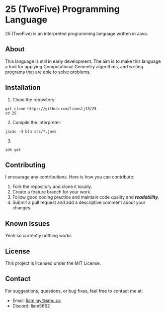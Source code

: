 # 25 (TwoFive) Programming Language
25 (TwoFive) is an interpreted programming language written in Java.

## About
 This language is still in early development. The aim is to make this language a tool for applying Computational Geometry algorithms, and writing programs that are able to solve problems.

## Installation
1. Clone the repository:
```
git clone https://github.com/liamslj13/25
cd 25
```
2. Compile the interpreter:
```
javac -d bin src/*.java
```
3. 
```
idk yet
```

## Contributing
I encourage any contributions. Here is how you can contribute:
1. Fork the repository and clone it locally.
2. Create a feature branch for your work.
3. Follow good coding practice and maintain code quality and ***readability***.
4. Submit a pull request and add a descriptive comment about your changes.

## Known Issues
Yeah so currently nothing works


## License
This project is licensed under the MIT License.

 ## Contact
 For suggestions, questions, or bug fixes, feel free to contact me at:
 - Email: liam.jay@smu.ca
 - Discord: liam5662



